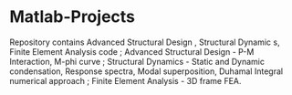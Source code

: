 # Matlab-Projects
Repository contains Advanced Structural Design , Structural Dynamic s,  Finite Element Analysis code ;
Advanced Structural Design - P-M Interaction, M-phi curve ;
Structural Dynamics - Static and Dynamic condensation, Response spectra, Modal superposition, Duhamal Integral numerical approach ; 
Finite Element Analysis - 3D frame FEA.
